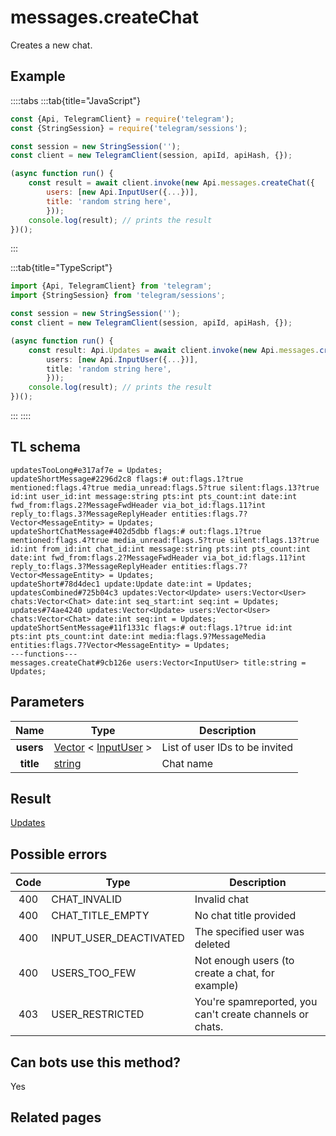 # messages.createChat

Creates a new chat.

## Example

::::tabs
:::tab{title="JavaScript"}

```js
const {Api, TelegramClient} = require('telegram');
const {StringSession} = require('telegram/sessions');

const session = new StringSession('');
const client = new TelegramClient(session, apiId, apiHash, {});

(async function run() {
    const result = await client.invoke(new Api.messages.createChat({
		users: [new Api.InputUser({...})],
		title: 'random string here',
		}));
    console.log(result); // prints the result
})();

```

:::

:::tab{title="TypeScript"}

```ts
import {Api, TelegramClient} from 'telegram';
import {StringSession} from 'telegram/sessions';

const session = new StringSession('');
const client = new TelegramClient(session, apiId, apiHash, {});

(async function run() {
    const result: Api.Updates = await client.invoke(new Api.messages.createChat({
		users: [new Api.InputUser({...})],
		title: 'random string here',
		}));
    console.log(result); // prints the result
})();

```

:::
::::

## TL schema

```
updatesTooLong#e317af7e = Updates;
updateShortMessage#2296d2c8 flags:# out:flags.1?true mentioned:flags.4?true media_unread:flags.5?true silent:flags.13?true id:int user_id:int message:string pts:int pts_count:int date:int fwd_from:flags.2?MessageFwdHeader via_bot_id:flags.11?int reply_to:flags.3?MessageReplyHeader entities:flags.7?Vector<MessageEntity> = Updates;
updateShortChatMessage#402d5dbb flags:# out:flags.1?true mentioned:flags.4?true media_unread:flags.5?true silent:flags.13?true id:int from_id:int chat_id:int message:string pts:int pts_count:int date:int fwd_from:flags.2?MessageFwdHeader via_bot_id:flags.11?int reply_to:flags.3?MessageReplyHeader entities:flags.7?Vector<MessageEntity> = Updates;
updateShort#78d4dec1 update:Update date:int = Updates;
updatesCombined#725b04c3 updates:Vector<Update> users:Vector<User> chats:Vector<Chat> date:int seq_start:int seq:int = Updates;
updates#74ae4240 updates:Vector<Update> users:Vector<User> chats:Vector<Chat> date:int seq:int = Updates;
updateShortSentMessage#11f1331c flags:# out:flags.1?true id:int pts:int pts_count:int date:int media:flags.9?MessageMedia entities:flags.7?Vector<MessageEntity> = Updates;
---functions---
messages.createChat#9cb126e users:Vector<InputUser> title:string = Updates;
```

## Parameters

|   Name    | Type                                                                                                          | Description                    |
| :-------: | ------------------------------------------------------------------------------------------------------------- | ------------------------------ |
| **users** | [Vector](https://core.telegram.org/type/Vector%20t) < [InputUser](https://core.telegram.org/type/InputUser) > | List of user IDs to be invited |
| **title** | [string](https://core.telegram.org/type/string)                                                               | Chat name                      |

## Result

[Updates](https://core.telegram.org/type/Updates)

## Possible errors

| Code | Type                   | Description                                              |
| :--: | ---------------------- | -------------------------------------------------------- |
| 400  | CHAT_INVALID           | Invalid chat                                             |
| 400  | CHAT_TITLE_EMPTY       | No chat title provided                                   |
| 400  | INPUT_USER_DEACTIVATED | The specified user was deleted                           |
| 400  | USERS_TOO_FEW          | Not enough users (to create a chat, for example)         |
| 403  | USER_RESTRICTED        | You're spamreported, you can't create channels or chats. |

## Can bots use this method?

Yes

## Related pages
